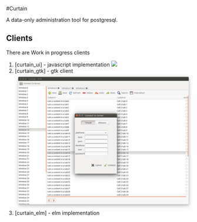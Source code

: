 #Curtain

A data-only administration tool for postgresql.


## Clients
There are Work in progress clients 

1. [curtain_ui] - javascript implementation
   ![](https://raw.githubusercontent.com/ivanceras/curtain_ui/master/screenshot/curtain_ui.png)
2. [curtain_gtk] - gtk client
    ![](https://raw.githubusercontent.com/ivanceras/curtain_gtk/master/screenshot/client_side.png)
3. [curtain_elm] - elm implementation

